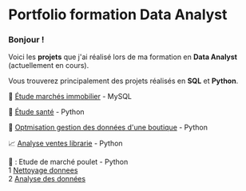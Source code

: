# Portfolio formation Data Analyst

### Bonjour !

Voici les **projets** que j'ai réalisé lors de ma formation en **Data Analyst** (actuellement en cours).

Vous trouverez principalement des projets réalisés en **SQL** et **Python**.

:house_with_garden: [Étude marchés immobilier](https://github.com/Zaccaria-Amillou/Data-Analyst-projets/blob/main/%C3%89tude%20march%C3%A9s%20immobilier/%C3%89tude%20march%C3%A9s%20immobilier.md) - MySQL

:corn: [Étude santé](https://github.com/Zaccaria-Amillou/Data-Analyst-projets/blob/main/%C3%89tude%20de%20sant%C3%A9/Projet%204.ipynb) - Python

:wine_glass: [Optmisation gestion des données d'une boutique](https://github.com/Zaccaria-Amillou/Data-Analyst-projets/blob/main/Optimisation%20gestion%20donn%C3%A9es%20boutique/Projet%205%20-%20Def.ipynb) - Python

:chart_with_upwards_trend: [Analyse ventes librarie](https://github.com/Zaccaria-Amillou/Data-Analyst-projets/blob/main/Analyse%20Ventes%20Librarie/Projet%206%20Def.ipynb) - Python

:chicken: : Etude de marché poulet - Python <br> 
   1 [Nettoyage donnees](https://github.com/Zaccaria-Amillou/Data-Analyst-projets-formation/blob/main/%C3%89tude%20de%20march%C3%A9/Nettoyage%20Donn%C3%A9es.ipynb)</br>
    2 [Analyse des données ](https://github.com/Zaccaria-Amillou/Data-Analyst-projets-formation/blob/main/%C3%89tude%20de%20march%C3%A9/Analyse%20Donn%C3%A9es.ipynb)
